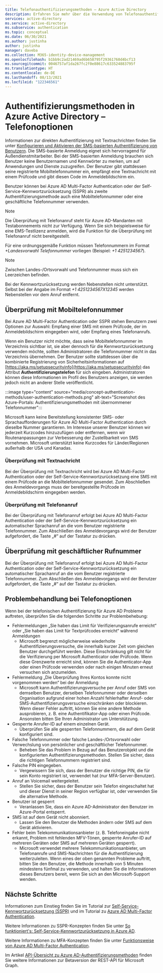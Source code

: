 ```yaml
---
title: Telefonauthentifizierungsmethoden – Azure Active Directory
description: Erfahren Sie mehr über die Verwendung von Telefonauthentifizierungsmethoden in Azure Active Directory zum Verbessern und Sichern von Anmeldeereignissen.
services: active-directory
ms.service: active-directory
ms.subservice: authentication
ms.topic: conceptual
ms.date: 06/30/2021
ms.author: justinha
author: justinha
manager: daveba
ms.collection: M365-identity-device-management
ms.openlocfilehash: b1bb9c2ad21469ad6b658795f29361760d4bcf13
ms.sourcegitcommit: 0046757af1da267fc2f0e88617c633524883795f
ms.translationtype: HT
ms.contentlocale: de-DE
ms.lasthandoff: 08/13/2021
ms.locfileid: "122346561"
---
```

# <a name="authentication-methods-in-azure-active-directory---phone-options"></a>Authentifizierungsmethoden in Azure Active Directory – Telefonoptionen

Informationen zur direkten Authentifizierung mit Textnachrichten finden Sie unter [Konfigurieren und Aktivieren der SMS-basierten Authentifizierung von Benutzern](howto-authentication-sms-signin.md). Die SMS-basierte Anmeldung eignet sich hervorragend für Außendienstmitarbeiter. Bei der SMS-basierten Anmeldung brauchen sich Benutzer keine Benutzernamen und Kennwörter zu merken, um auf Anwendungen und Dienste zuzugreifen. Der Benutzer gibt stattdessen seine registrierte Mobiltelefonnummer ein, empfängt eine Textnachricht mit einem Prüfcode und gibt diesen Code im Anmeldebildschirm ein.

Benutzer können bei Azure AD Multi-Factor Authentication oder der Self-Service-Kennwortzurücksetzung (SSPR) als zweite Authentifizierungsmethode auch eine Mobiltelefonnummer oder eine geschäftliche Telefonnummer verwenden. 

> [!NOTE]
> Die Überprüfung mit Telefonanruf steht für Azure AD-Mandanten mit Testabonnements nicht zur Verfügung.  Wenn Sie sich beispielsweise für eine EMS-Testlizenz anmelden, wird die Funktion für die Überprüfung mit Telefonanruf nicht bereitgestellt.

Für eine ordnungsgemäße Funktion müssen Telefonnummern im Format *+Landesvorwahl Telefonnummer* vorliegen (Beispiel: *+1 4251234567*).

> [!NOTE]
> Zwischen Landes-/Ortsvorwahl und Telefonnummer muss sich ein Leerzeichen befinden.
>
> Bei der Kennwortzurücksetzung werden Nebenstellen nicht unterstützt. Selbst bei der Angabe im Format *+1 4251234567X12345* werden Nebenstellen vor dem Anruf entfernt.

## <a name="mobile-phone-verification"></a>Überprüfung mit Mobiltelefonnummer

Bei Azure AD Multi-Factor Authentication oder SSPR stehen Benutzern zwei Optionen zur Auswahl: Empfang einer SMS mit einem Prüfcode, der im Anmeldebildschirm eingegeben wird, oder Empfang eines Telefonanrufs.

Wenn ein Benutzer nicht möchte, dass seine Mobiltelefonnummer im Verzeichnis sichtbar ist, sie aber dennoch für die Kennwortzurücksetzung verwenden möchte, sollten Administratoren die Telefonnummer nicht in das Verzeichnis übernehmen. Der Benutzer sollte stattdessen über die kombinierte Registrierung von Sicherheitsinformationen auf [https://aka.ms/setupsecurityinfo](https://aka.ms/setupsecurityinfo) das Attribut **Authentifizierungstelefon** für sich eingeben. Administratoren können diese Informationen im Profil des Benutzers anzeigen, sie werden jedoch nicht an anderer Stelle veröffentlicht.

:::image type="content" source="media/concept-authentication-methods/user-authentication-methods.png" alt-text="Screenshot des Azure-Portals: Authentifizierungsmethoden mit übernommener Telefonnummer":::

Microsoft kann keine Bereitstellung konsistenter SMS- oder Sprachaufforderungen für Azure AD Multi-Factor Authentication durch dieselbe Nummer garantieren. Im Interesse unserer Benutzer können wir jederzeit Kurzcodes hinzuzufügen oder entfernen, wenn wir Routenanpassungen zur Verbesserung der Zustellbarkeit von SMS vornehmen. Microsoft unterstützt keine Kurzcodes für Länder/Regionen außerhalb der USA und Kanadas.

### <a name="text-message-verification"></a>Überprüfung mit Textnachricht

Bei der Überprüfung mit Textnachricht wird bei Azure AD Multi-Factor Authentication oder der Self-Service-Kennwortzurücksetzung eine SMS mit einem Prüfcode an die Mobiltelefonnummer gesendet. Zum Abschließen des Anmeldevorgangs muss der bereitgestellte Prüfcode im Anmeldebildschirm eingegeben werden.

### <a name="phone-call-verification"></a>Überprüfung mit Telefonanruf

Bei der Überprüfung mit Telefonanruf erfolgt bei Azure AD Multi-Factor Authentication oder der Self-Service-Kennwortzurücksetzung ein automatischer Sprachanruf an die vom Benutzer registrierte Telefonnummer. Zum Abschließen des Anmeldevorgangs wird der Benutzer aufgefordert, die Taste „#“ auf der Tastatur zu drücken.

## <a name="office-phone-verification"></a>Überprüfung mit geschäftlicher Rufnummer

Bei der Überprüfung mit Telefonanruf erfolgt bei Azure AD Multi-Factor Authentication oder der Self-Service-Kennwortzurücksetzung ein automatischer Sprachanruf an die vom Benutzer registrierte Telefonnummer. Zum Abschließen des Anmeldevorgangs wird der Benutzer aufgefordert, die Taste „#“ auf der Tastatur zu drücken. 

## <a name="troubleshooting-phone-options"></a>Problembehandlung bei Telefonoptionen

Wenn bei der telefonischen Authentifizierung für Azure AD Probleme auftreten, überprüfen Sie die folgenden Schritte zur Problembehebung:

* Fehlermeldungen „Sie haben das Limit für Verifizierungsanrufe erreicht“ oder „Sie haben das Limit für Textprüfcodes erreicht“ während Anmeldungen
   * Microsoft begrenzt möglicherweise wiederholte Authentifizierungsversuche, die innerhalb kurzer Zeit vom gleichen Benutzer durchgeführt werden. Diese Einschränkung gilt nicht für die Verifizierung per Microsoft Authenticator oder Prüfcode. Wenn diese Grenzwerte erreicht sind, können Sie die Authenticator-App oder einen Prüfcode verwenden oder nach einigen Minuten erneut versuchen sich anzumelden.
* Fehlermeldung „Die Überprüfung Ihres Kontos konnte nicht vorgenommen werden“ bei der Anmeldung
   * Microsoft kann Authentifizierungsversuche per Anruf oder SMS von demselben Benutzer, derselben Telefonnummer oder derselben Organisation aufgrund einer hohen Anzahl fehlerhafter Anruf- oder SMS-Authentifizierungsversuche einschränken oder blockieren. Wenn dieser Fehler auftritt, können Sie eine andere Methode ausprobieren, z. B. eine Authentifikator-App oder einen Prüfcode. Ansonsten bitten Sie Ihren Administrator um Unterstützung.
* Gesperrte Anrufer-ID auf einem einzelnen Gerät.
   * Überprüfen Sie alle gesperrten Telefonnummern, die auf dem Gerät konfiguriert sind.
* Falsche Telefonnummer oder falsche Landes-/Ortsvorwahl oder Verwechslung von persönlicher und geschäftlicher Telefonnummer.
   * Beheben Sie das Problem in Bezug auf das Benutzerobjekt und die konfigurierten Authentifizierungsmethoden. Stellen Sie sicher, dass die richtigen Telefonnummern registriert sind.
* Falsche PIN eingegeben.
   * Vergewissern Sie sich, dass der Benutzer die richtige PIN, die für sein Konto registriert ist, verwendet hat (nur MFA-Server-Benutzer).
* Anruf an Voicemail weitergeleitet.
   * Stellen Sie sicher, dass der Benutzer sein Telefon eingeschaltet hat und dieser Dienst in seiner Region verfügbar ist, oder verwenden Sie die alternative Methode.
* Benutzer ist gesperrt
   * Veranlassen Sie, dass ein Azure AD-Administrator den Benutzer im Azure-Portal entsperrt.
* SMS ist auf dem Gerät nicht abonniert.
   * Lassen Sie den Benutzer die Methoden ändern oder SMS auf dem Gerät aktivieren.
* Fehler beim Telekommunikationsanbieter (z. B. Telefoneingabe nicht erkannt, Problem mit fehlenden MFV-Tönen, gesperrte Anrufer-ID auf mehreren Geräten oder SMS auf mehreren Geräten gesperrt).
   * Microsoft verwendet mehrere Telekommunikationsanbieter, um Telefonanrufe und SMS-Nachrichten für die Authentifizierung weiterzuleiten. Wenn eines der oben genannten Probleme auftritt, bitten Sie den Benutzer, die Methode innerhalb von 5 Minuten mindestens fünfmal zu verwenden, und halten Sie die Informationen dieses Benutzers bereit, wenn Sie sich an den Microsoft-Support wenden.

## <a name="next-steps"></a>Nächste Schritte

Informationen zum Einstieg finden Sie im Tutorial zur [Self-Service-Kennwortzurücksetzung (SSPR)][tutorial-sspr] und im Tutorial zu [Azure AD Multi-Factor Authentication][tutorial-azure-mfa].

Weitere Informationen zu SSPR-Konzepten finden Sie unter [So funktioniert's: Self-Service-Kennwortzurücksetzung in Azure AD][concept-sspr].

Weitere Informationen zu MFA-Konzepten finden Sie unter [Funktionsweise von Azure AD Multi-Factor Authentication][concept-mfa].

Im Artikel [API-Übersicht zu Azure AD-Authentifizierungsmethoden](/graph/api/resources/authenticationmethods-overview?view=graph-rest-beta&preserve-view=true) finden Sie weitere Informationen zur Betaversion der REST-API für Microsoft Graph.

<!-- INTERNAL LINKS -->
[tutorial-sspr]: tutorial-enable-sspr.md
[tutorial-azure-mfa]: tutorial-enable-azure-mfa.md
[concept-sspr]: concept-sspr-howitworks.md
[concept-mfa]: concept-mfa-howitworks.md
